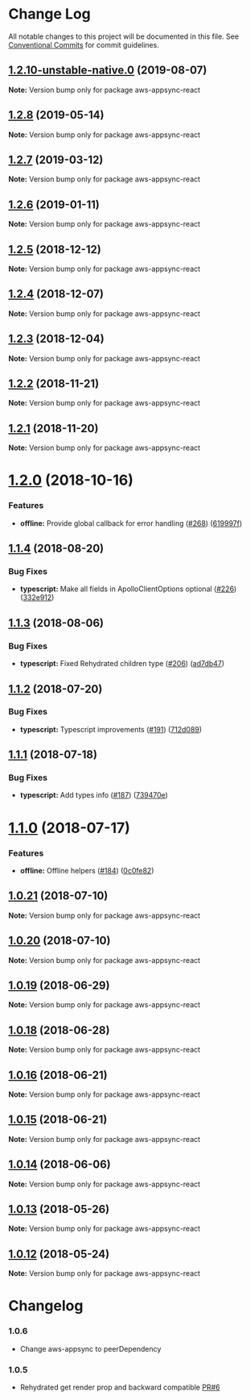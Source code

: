 # Change Log

All notable changes to this project will be documented in this file.
See [Conventional Commits](https://conventionalcommits.org) for commit guidelines.

<a name="1.2.10-unstable-native.0"></a>
## [1.2.10-unstable-native.0](https://github.com/awslabs/aws-mobile-appsync-sdk-js/compare/aws-appsync-react@1.2.9...aws-appsync-react@1.2.10-unstable-native.0) (2019-08-07)




**Note:** Version bump only for package aws-appsync-react

<a name="1.2.8"></a>
## [1.2.8](https://github.com/awslabs/aws-mobile-appsync-sdk-js/compare/aws-appsync-react@1.2.7...aws-appsync-react@1.2.8) (2019-05-14)




**Note:** Version bump only for package aws-appsync-react

<a name="1.2.7"></a>
## [1.2.7](https://github.com/awslabs/aws-mobile-appsync-sdk-js/compare/aws-appsync-react@1.2.6...aws-appsync-react@1.2.7) (2019-03-12)




**Note:** Version bump only for package aws-appsync-react

<a name="1.2.6"></a>
## [1.2.6](https://github.com/awslabs/aws-mobile-appsync-sdk-js/compare/aws-appsync-react@1.2.5...aws-appsync-react@1.2.6) (2019-01-11)




**Note:** Version bump only for package aws-appsync-react

<a name="1.2.5"></a>
## [1.2.5](https://github.com/awslabs/aws-mobile-appsync-sdk-js/compare/aws-appsync-react@1.2.4...aws-appsync-react@1.2.5) (2018-12-12)




**Note:** Version bump only for package aws-appsync-react

<a name="1.2.4"></a>
## [1.2.4](https://github.com/awslabs/aws-mobile-appsync-sdk-js/compare/aws-appsync-react@1.2.3...aws-appsync-react@1.2.4) (2018-12-07)




**Note:** Version bump only for package aws-appsync-react

<a name="1.2.3"></a>
## [1.2.3](https://github.com/awslabs/aws-mobile-appsync-sdk-js/compare/aws-appsync-react@1.2.2...aws-appsync-react@1.2.3) (2018-12-04)




**Note:** Version bump only for package aws-appsync-react

<a name="1.2.2"></a>
## [1.2.2](https://github.com/awslabs/aws-mobile-appsync-sdk-js/compare/aws-appsync-react@1.2.1...aws-appsync-react@1.2.2) (2018-11-21)




**Note:** Version bump only for package aws-appsync-react

<a name="1.2.1"></a>
## [1.2.1](https://github.com/awslabs/aws-mobile-appsync-sdk-js/compare/aws-appsync-react@1.2.0...aws-appsync-react@1.2.1) (2018-11-20)




**Note:** Version bump only for package aws-appsync-react

<a name="1.2.0"></a>
# [1.2.0](https://github.com/awslabs/aws-mobile-appsync-sdk-js/compare/aws-appsync-react@1.1.4...aws-appsync-react@1.2.0) (2018-10-16)


### Features

* **offline:** Provide global callback for error handling ([#268](https://github.com/awslabs/aws-mobile-appsync-sdk-js/issues/268)) ([619997f](https://github.com/awslabs/aws-mobile-appsync-sdk-js/commit/619997f))




<a name="1.1.4"></a>
## [1.1.4](https://github.com/awslabs/aws-mobile-appsync-sdk-js/compare/aws-appsync-react@1.1.3...aws-appsync-react@1.1.4) (2018-08-20)


### Bug Fixes

* **typescript:** Make all fields in ApolloClientOptions optional ([#226](https://github.com/awslabs/aws-mobile-appsync-sdk-js/issues/226)) ([332e912](https://github.com/awslabs/aws-mobile-appsync-sdk-js/commit/332e912))




<a name="1.1.3"></a>
## [1.1.3](https://github.com/awslabs/aws-mobile-appsync-sdk-js/compare/aws-appsync-react@1.1.2...aws-appsync-react@1.1.3) (2018-08-06)


### Bug Fixes

* **typescript:** Fixed Rehydrated children type ([#206](https://github.com/awslabs/aws-mobile-appsync-sdk-js/issues/206)) ([ad7db47](https://github.com/awslabs/aws-mobile-appsync-sdk-js/commit/ad7db47))




<a name="1.1.2"></a>
## [1.1.2](https://github.com/awslabs/aws-mobile-appsync-sdk-js/compare/aws-appsync-react@1.1.1...aws-appsync-react@1.1.2) (2018-07-20)


### Bug Fixes

* **typescript:** Typescript improvements ([#191](https://github.com/awslabs/aws-mobile-appsync-sdk-js/issues/191)) ([712d089](https://github.com/awslabs/aws-mobile-appsync-sdk-js/commit/712d089))




<a name="1.1.1"></a>
## [1.1.1](https://github.com/awslabs/aws-mobile-appsync-sdk-js/compare/aws-appsync-react@1.1.0...aws-appsync-react@1.1.1) (2018-07-18)


### Bug Fixes

* **typescript:** Add types info ([#187](https://github.com/awslabs/aws-mobile-appsync-sdk-js/issues/187)) ([739470e](https://github.com/awslabs/aws-mobile-appsync-sdk-js/commit/739470e))




<a name="1.1.0"></a>
# [1.1.0](https://github.com/awslabs/aws-mobile-appsync-sdk-js/compare/aws-appsync-react@1.0.21...aws-appsync-react@1.1.0) (2018-07-17)


### Features

* **offline:** Offline helpers ([#184](https://github.com/awslabs/aws-mobile-appsync-sdk-js/issues/184)) ([0c0fe82](https://github.com/awslabs/aws-mobile-appsync-sdk-js/commit/0c0fe82))




<a name="1.0.21"></a>
## [1.0.21](https://github.com/awslabs/aws-mobile-appsync-sdk-js/compare/aws-appsync-react@1.0.20...aws-appsync-react@1.0.21) (2018-07-10)




**Note:** Version bump only for package aws-appsync-react

<a name="1.0.20"></a>
## [1.0.20](https://github.com/awslabs/aws-mobile-appsync-sdk-js/compare/aws-appsync-react@1.0.19...aws-appsync-react@1.0.20) (2018-07-10)




**Note:** Version bump only for package aws-appsync-react

<a name="1.0.19"></a>
## [1.0.19](https://github.com/awslabs/aws-mobile-appsync-sdk-js/compare/aws-appsync-react@1.0.18...aws-appsync-react@1.0.19) (2018-06-29)




**Note:** Version bump only for package aws-appsync-react

<a name="1.0.18"></a>
## [1.0.18](https://github.com/awslabs/aws-mobile-appsync-sdk-js/compare/aws-appsync-react@1.0.16...aws-appsync-react@1.0.18) (2018-06-28)




**Note:** Version bump only for package aws-appsync-react

<a name="1.0.16"></a>
## [1.0.16](https://github.com/awslabs/aws-mobile-appsync-sdk-js/compare/aws-appsync-react@1.0.15...aws-appsync-react@1.0.16) (2018-06-21)




**Note:** Version bump only for package aws-appsync-react

<a name="1.0.15"></a>
## [1.0.15](https://github.com/awslabs/aws-mobile-appsync-sdk-js/compare/aws-appsync-react@1.0.14...aws-appsync-react@1.0.15) (2018-06-21)




**Note:** Version bump only for package aws-appsync-react

<a name="1.0.14"></a>
## [1.0.14](https://github.com/awslabs/aws-mobile-appsync-sdk-js/compare/aws-appsync-react@1.0.13...aws-appsync-react@1.0.14) (2018-06-06)




**Note:** Version bump only for package aws-appsync-react

<a name="1.0.13"></a>
## [1.0.13](https://github.com/awslabs/aws-mobile-appsync-sdk-js/compare/aws-appsync-react@1.0.12...aws-appsync-react@1.0.13) (2018-05-26)




**Note:** Version bump only for package aws-appsync-react

<a name="1.0.12"></a>
## [1.0.12](https://github.com/awslabs/aws-mobile-appsync-sdk-js/compare/aws-appsync-react@1.0.11...aws-appsync-react@1.0.12) (2018-05-24)




**Note:** Version bump only for package aws-appsync-react

# Changelog

### 1.0.6
- Change aws-appsync to peerDependency

### 1.0.5
- Rehydrated get render prop and backward compatible [PR#6](https://github.com/awslabs/aws-mobile-appsync-sdk-js/pull/6)
